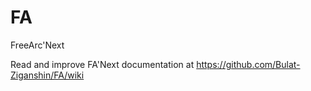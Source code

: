 # FA
FreeArc'Next

Read and improve FA'Next documentation at https://github.com/Bulat-Ziganshin/FA/wiki
